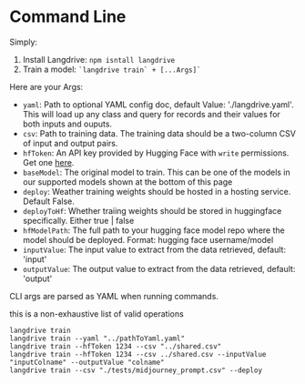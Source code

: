 # Command Line

Simply:

1. Install Langdrive: `npm isntall langdrive`
2. Train a model: ``` `langdrive train` + [...Args]` ```

Here are your Args: 

- `yaml`: Path to optional YAML config doc, default Value: './langdrive.yaml'. This will load up any class and query for records and their values for both inputs and ouputs.
- `csv`: Path to training data. The training data should be a two-column CSV of input and output pairs.
- `hfToken`: An API key provided by Hugging Face with `write` permissions. Get one [here](https://huggingface.co/docs/hub/security-tokens).
- `baseModel`: The original model to train. This can be one of the models in our supported models shown at the bottom of this page
- `deploy`: Weather training weights should be hosted in a hosting service. Default False. 
- `deployToHf`: Whether traiing weights should be stored in huggingface specifically. Either true | false
- `hfModelPath`: The full path to your hugging face model repo where the model should be deployed. Format: hugging face username/model 
- `inputValue`: The input value to extract from the data retrieved, default: 'input'
- `outputValue`: The output value to extract from the data retrieved, default: 'output'


CLI args are parsed as YAML when running commands.

this is a non-exhaustive list of  valid operations

```
langdrive train 
langdrive train --yaml "../pathToYaml.yaml"
langdrive train --hfToken 1234 --csv "../shared.csv"
langdrive train --hfToken 1234 --csv ../shared.csv --inputValue "inputColname" --outputValue "colname" 
langdrive train --csv "./tests/midjourney_prompt.csv" --deploy
```
